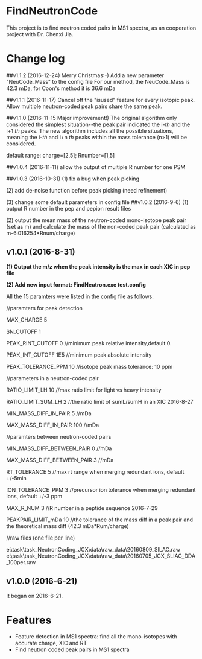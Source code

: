 # FindNeutronCode
This project is to find neutron coded pairs in MS1 spectra, as an cooperation project with Dr. Chenxi Jia. 

# Change log

##v1.1.2 (2016-12-24) Merry Christmas:-)
Add a new parameter "NeuCode_Mass" to the config file
For our method, the NeuCode_Mass is 42.3 mDa, for Coon's method it is 36.6 mDa

##v1.1.1 (2016-11-17)
Cancel off the "isused" feature for every isotopic peak.
Allow multiple neutron-coded peak pairs share the same peak.

##v1.1.0 (2016-11-15 Major improvement!)
The original algorithm only considered the simplest situation--the peak pair indicated the i-*th* and the i+1 *th* peaks. The new algorithm includes all the possible situations, meaning the i-*th* and i+n *th* peaks within the mass tolerance (n>1) will be considered.

default range: charge=[2,5]; Rnumber=[1,5] 

##v1.0.4 (2016-11-11)
allow the output of multiple R number for one PSM
 
##v1.0.3 (2016-10-31)
(1) fix a bug when peak picking

(2) add de-noise function before peak picking (need refinement)

(3) change some default parameters in config file
##v1.0.2 (2016-9-6)
(1) output R number in the pep and pepion result files

(2) output the mean mass of the neutron-coded mono-isotope peak pair (set as m) and calculate the mass of the non-coded peak pair (calculated as m-6.016254*Rnum/charge)


## v1.0.1 (2016-8-31)

**(1) Output the m/z when the peak intensity is the max in each XIC in pep file**

**(2) Add new input format: FindNeutron.exe test.config**

All the 15 paramters were listed in the config file as follows:

//paramters for peak detection

MAX_CHARGE	5

SN_CUTOFF	1

PEAK_RINT_CUTOFF	0	//minimum peak relative intensity,default 0.

PEAK_INT_CUTOFF	1E5	//minimum peak absolute intensity

PEAK_TOLERANCE_PPM	10	//isotope peak mass tolerance: 10 ppm

//parameters in a neutron-coded pair

RATIO\_LIMIT\_LH	10	//max ratio limit for light vs heavy intensity

RATIO\_LIMIT\_SUM\_LH	2 //the ratio limit of sumL/sumH in an XIC  2016-8-27

MIN\_MASS\_DIFF\_IN\_PAIR	5 //mDa

MAX\_MASS\_DIFF\_IN\_PAIR	100	//mDa

//paramters between neutron-coded pairs

MIN\_MASS\_DIFF\_BETWEEN\_PAIR	0	//mDa

MAX\_MASS\_DIFF\_BETWEEN_PAIR	3	//mDa

RT\_TOLERANCE	5	//max rt range when merging redundant ions, default +/-5min

ION\_TOLERANCE\_PPM	3 //precursor ion tolerance when merging redundant ions, default +/-3 ppm

MAX\_R\_NUM	3 //R number in a peptide sequence	 2016-7-29

PEAKPAIR\_LIMIT\_mDa	10	//the tolerance of the mass diff in a peak pair and the theoretical mass diff (42.3 mDa*Rum/charge)

//raw files (one file per line)

e:\task\task_NeutronCoding_JCX\data\raw_data\20160809_SILAC.raw
e:\task\task_NeutronCoding_JCX\data\raw_data\20160705_JCX_SLIAC_DDA_100per.raw 

## v1.0.0 (2016-6-21)
It began on 2016-6-21.

# Features
* Feature detection in MS1 spectra: find all the mono-isotopes with accurate charge, XIC and RT
* Find neutron coded peak pairs in MS1 spectra